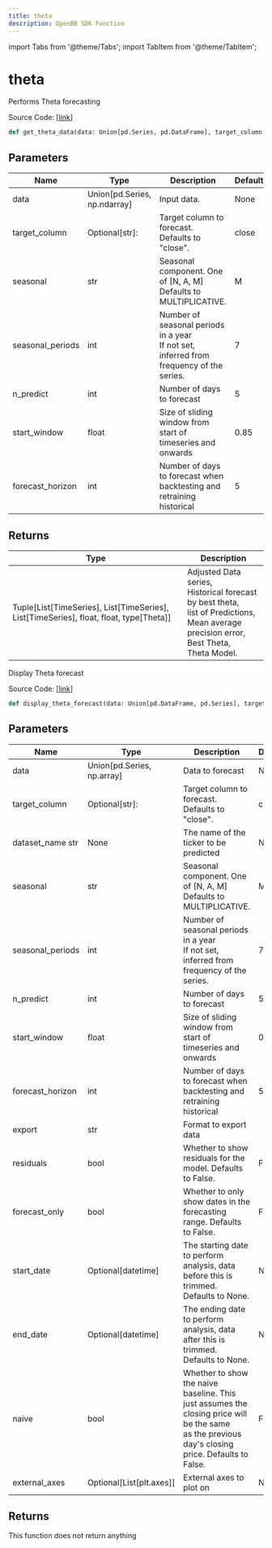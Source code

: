 ```yaml
---
title: theta
description: OpenBB SDK Function
---
```


import Tabs from '@theme/Tabs';
import TabItem from '@theme/TabItem';

# theta

<Tabs>
<TabItem value="model" label="Model" default>

Performs Theta forecasting

Source Code: [[link](https://github.com/OpenBB-finance/OpenBBTerminal/tree/main/openbb_terminal/forecast/theta_model.py#L29)]

```python
def get_theta_data(data: Union[pd.Series, pd.DataFrame], target_column: str = "close", seasonal: str = "M", seasonal_periods: int = 7, n_predict: int = 5, start_window: float = 0.85, forecast_horizon: int = 5) -> Tuple[Optional[List[darts.timeseries.TimeSeries]], Optional[List[darts.timeseries.TimeSeries]], Optional[List[darts.timeseries.TimeSeries]], Optional[float], Optional[float], Optional[type[darts.models.forecasting.theta.Theta]]]
```
## Parameters

| Name | Type | Description | Default | Optional |
| ---- | ---- | ----------- | ------- | -------- |
| data | Union[pd.Series, np.ndarray] | Input data. | None | False |
| target_column | Optional[str]: | Target column to forecast. Defaults to "close". | close | True |
| seasonal | str | Seasonal component.  One of [N, A, M]<br/>Defaults to MULTIPLICATIVE. | M | True |
| seasonal_periods | int | Number of seasonal periods in a year<br/>If not set, inferred from frequency of the series. | 7 | True |
| n_predict | int | Number of days to forecast | 5 | True |
| start_window | float | Size of sliding window from start of timeseries and onwards | 0.85 | True |
| forecast_horizon | int | Number of days to forecast when backtesting and retraining historical | 5 | True |

## Returns

| Type | Description |
| ---- | ----------- |
| Tuple[List[TimeSeries], List[TimeSeries], List[TimeSeries], float, float, type[Theta]] | Adjusted Data series,<br/>Historical forecast by best theta,<br/>list of Predictions,<br/>Mean average precision error,<br/>Best Theta,<br/>Theta Model. |



</TabItem>
<TabItem value="view" label="View">

Display Theta forecast

Source Code: [[link](https://github.com/OpenBB-finance/OpenBBTerminal/tree/main/openbb_terminal/forecast/theta_view.py#L21)]

```python
def display_theta_forecast(data: Union[pd.DataFrame, pd.Series], target_column: str = "close", dataset_name: str = "", seasonal: str = "M", seasonal_periods: int = 7, n_predict: int = 5, start_window: float = 0.85, forecast_horizon: int = 5, export: str = "", residuals: bool = False, forecast_only: bool = False, start_date: Optional[datetime.datetime] = None, end_date: Optional[datetime.datetime] = None, naive: bool = False, export_pred_raw: bool = False, external_axes: Optional[List[axes]] = None) -> None
```
## Parameters

| Name | Type | Description | Default | Optional |
| ---- | ---- | ----------- | ------- | -------- |
| data | Union[pd.Series, np.array] | Data to forecast | None | False |
| target_column | Optional[str]: | Target column to forecast. Defaults to "close". | close | True |
| dataset_name str | None | The name of the ticker to be predicted | None | True |
| seasonal | str | Seasonal component.  One of [N, A, M]<br/>Defaults to MULTIPLICATIVE. | M | True |
| seasonal_periods | int | Number of seasonal periods in a year<br/>If not set, inferred from frequency of the series. | 7 | True |
| n_predict | int | Number of days to forecast | 5 | True |
| start_window | float | Size of sliding window from start of timeseries and onwards | 0.85 | True |
| forecast_horizon | int | Number of days to forecast when backtesting and retraining historical | 5 | True |
| export | str | Format to export data |  | True |
| residuals | bool | Whether to show residuals for the model. Defaults to False. | False | True |
| forecast_only | bool | Whether to only show dates in the forecasting range. Defaults to False. | False | True |
| start_date | Optional[datetime] | The starting date to perform analysis, data before this is trimmed. Defaults to None. | None | True |
| end_date | Optional[datetime] | The ending date to perform analysis, data after this is trimmed. Defaults to None. | None | True |
| naive | bool | Whether to show the naive baseline. This just assumes the closing price will be the same<br/>as the previous day's closing price. Defaults to False. | False | True |
| external_axes | Optional[List[plt.axes]] | External axes to plot on | None | True |

## Returns

This function does not return anything



</TabItem>
</Tabs>